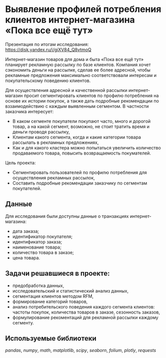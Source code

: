 # Выявление профилей потребления клиентов интернет-магазина «Пока все ещё тут»

Презентация по итогам исследования: https://disk.yandex.ru/i/giXV84_Q8vtmoQ

Интернет-магазин товаров для дома и быта «Пока все ещё тут» планирует рекламную рассылку по базе клиентов. Компания хочет сэкономить деньги на рассылке, сделав ее более адресной, чтобы рекламные предложения максимально соответствовали интересам и покупательскому поведению клиентов.

Для осуществления адресной и качественной рассылки интернет-магазин просит сегментировать клиентов по профилю потребления на основе их истории покупок, а также дать подробные рекомендации по вззаимодействию с каждым выявленным сегментом. В частности заказчика интересует:

- В каком сегменте покупатели покупают часто, много и дорогой товар, а на какой сегмент, возможно, не стоит тратить время и деньги проводя рассылку,
- Клиентам какого сегмента, когда и какие категории товара рассылать в рекламных предложениях,
- Как и для какого кластера можно попытаться увеличить количество продаваемого товара, повысить возвращаемость покумателей.

Цель проекта: 
- Сегментировать пользователей по профилю потребления для осуществления рекламных рассылок,
- Составить подробные рекомендации заказчику по сегментам покупателей.

## Данные

Для исследования были доступны данные о транзакциях интернет-магазина:
- дата заказа;
- идентификатор покупателя;
- идентификатор заказа;
- наименование товара;
- количество товара в заказе;
- цена товара.

## Задачи решавшиеся в проекте:

- предобработка данных,
- исследовательский и статистический анализ данных,
- сегментация клиентов методом RFM,
- формирование категорий товаров,
- анализ потребительского поведения каждого сегмента клиентов: частоты покупок, количества товаров в заказе, сезонность заказов,
- формулирование рекоментаций для рекламной рассылки каждому сегменту. 

## Используемые библиотеки
*pandas*, *numpy*, *math*, *matplotlib*, *scipy*, *seaborn*, *folium*, *plotly*, *requests*  

